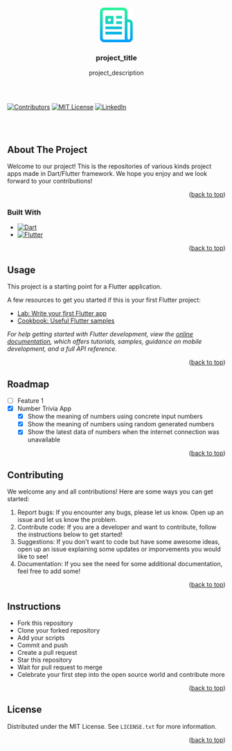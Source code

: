 <a name="readme-top"></a>

<!-- PROJECT LOGO -->
<div align="center">
  <a href="https://github.com/github_username/repo_name">
    <img src="images/logo.png" alt="Logo" width="80" height="80">
  </a>

<h3 align="center">project_title</h3>

  <p align="center">
    project_description
  </p>
</div>

<br></br>

<!-- PROJECT SHIELDS -->
<!--
*** I'm using markdown "reference style" links for readability.
*** Reference links are enclosed in brackets [ ] instead of parentheses ( ).
*** See the bottom of this document for the declaration of the reference variables
*** for contributors-url, forks-url, etc. This is an optional, concise syntax you may use.
*** https://www.markdownguide.org/basic-syntax/#reference-style-links
-->
[![Contributors][contributors-shield]][contributors-url]
[![MIT License][license-shield]][license-url]
[![LinkedIn][linkedin-shield]][linkedin-url]

<br></br>

<!-- ABOUT THE PROJECT -->
## About The Project

Welcome to our project! This is the repositories of various kinds project apps made in Dart/Flutter framework. We hope you enjoy and we look forward to your contributions!

<p align="right">(<a href="#readme-top">back to top</a>)</p>



### Built With

* [![Dart][Dart.dev]][Dart-url]
* [![Flutter][Flutter.dev]][Flutter-url]

<p align="right">(<a href="#readme-top">back to top</a>)</p>



<!-- USAGE EXAMPLES -->
## Usage

This project is a starting point for a Flutter application.

A few resources to get you started if this is your first Flutter project:

- [Lab: Write your first Flutter app](https://docs.flutter.dev/get-started/codelab)
- [Cookbook: Useful Flutter samples](https://docs.flutter.dev/cookbook)

_For help getting started with Flutter development, view the
[online documentation](https://docs.flutter.dev/), which offers tutorials,
samples, guidance on mobile development, and a full API reference._

<p align="right">(<a href="#readme-top">back to top</a>)</p>



<!-- ROADMAP -->
## Roadmap

- [ ] Feature 1
- [x] Number Trivia App
    - [x] Show the meaning of numbers using concrete input numbers
    - [x] Show the meaning of numbers using random generated numbers
    - [x] Show the latest data of numbers when the internet connection was unavailable
    
<p align="right">(<a href="#readme-top">back to top</a>)</p>



<!-- CONTRIBUTING -->
## Contributing

We welcome any and all contributions! Here are some ways you can get started:

1. Report bugs: If you encounter any bugs, please let us know. Open up an issue and let us know the problem.
2. Contribute code: If you are a developer and want to contribute, follow the instructions below to get started!
3. Suggestions: If you don't want to code but have some awesome ideas, open up an issue explaining some updates or imporvements you would like to see!
4. Documentation: If you see the need for some additional documentation, feel free to add some!

<p align="right">(<a href="#readme-top">back to top</a>)</p>



<!-- INSTRUCTIONS -->
## Instructions

* Fork this repository
* Clone your forked repository
* Add your scripts
* Commit and push
* Create a pull request
* Star this repository
* Wait for pull request to merge
* Celebrate your first step into the open source world and contribute more

<p align="right">(<a href="#readme-top">back to top</a>)</p>


<!-- LICENSE -->
## License

Distributed under the MIT License. See `LICENSE.txt` for more information.

<p align="right">(<a href="#readme-top">back to top</a>)</p>



<!-- MARKDOWN LINKS & IMAGES -->
<!-- https://www.markdownguide.org/basic-syntax/#reference-style-links -->
[contributors-shield]: https://img.shields.io/github/contributors/github_username/repo_name.svg?style=for-the-badge
[contributors-url]: https://github.com/github_username/repo_name/graphs/contributors
[Dart.dev]: https://img.shields.io/badge/-Dart-0088cc?style=for-the-badge&logo=Dart&logoColor=white
[Dart-url]: https://dart.dev
[Flutter.dev]: https://img.shields.io/badge/-Flutter-0088cc?style=for-the-badge&logo=Flutter&logoColor=white
[Flutter-url]: https://flutter.dev
[license-shield]: https://img.shields.io/github/license/github_username/repo_name.svg?style=for-the-badge
[license-url]: https://github.com/syndicate017/Flutter_Experimental_Projects/blob/master/LICENSE.txt
[linkedin-shield]: https://img.shields.io/badge/-LinkedIn-black.svg?style=for-the-badge&logo=linkedin&colorB=555
[linkedin-url]: https://linkedin.com/in/syndicate017
